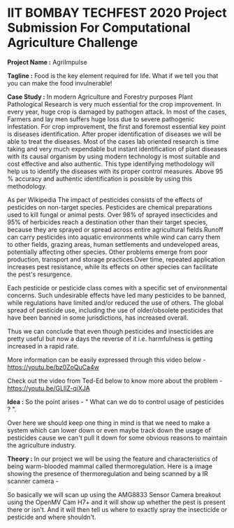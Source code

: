 # IIT BOMBAY TECHFEST 2020 Project Submission For Computational Agriculture Challenge

**Project Name :** AgriImpulse 

**Tagline :** Food is the key element required for life. What if we tell you that you can make the food invulnerable!

**Case Study :** In modern Agriculture and Forestry purposes Plant Pathological Research is very much essential for the crop improvement. In every year, huge crop is damaged by pathogen attack. In most of the cases, Farmers and lay men suffers huge loss due to severe pathogenic infestation. For crop improvement, the first and foremost essential key point is diseases identification. After proper identification of diseases we will be able to treat the diseases. Most of the cases lab oriented research is time taking and very much expendable but instant identification of plant diseases with its causal organism by using modern technology is most suitable and cost effective and also authentic. This type identifying methodology will help us to identify the diseases with its proper control measures. Above 95 % accuracy and authentic identification is possible by using this methodology.

As per Wikipedia The impact of pesticides consists of the effects of pesticides on non-target species. Pesticides are chemical preparations used to kill fungal or animal pests. Over 98% of sprayed insecticides and 95% of herbicides reach a destination other than their target species, because they are sprayed or spread across entire agricultural fields.Runoff can carry pesticides into aquatic environments while wind can carry them to other fields, grazing areas, human settlements and undeveloped areas, potentially affecting other species. Other problems emerge from poor production, transport and storage practices.Over time, repeated application increases pest resistance, while its effects on other species can facilitate the pest's resurgence.

Each pesticide or pesticide class comes with a specific set of environmental concerns. Such undesirable effects have led many pesticides to be banned, while regulations have limited and/or reduced the use of others. The global spread of pesticide use, including the use of older/obsolete pesticides that have been banned in some jurisdictions, has increased overall.

Thus we can conclude that even though pesticides and insecticides are pretty useful but now a days the reverse of it i.e. harmfulness is getting increased in a rapid rate.

More information can be easily expressed through this video below -
https://youtu.be/bz0ZoQuCa4w

Check out the video from Ted-Ed below to know more about the problem -
https://youtu.be/GLllZ-qiXJA

**Idea :** So the point arises - " What can we do to control usage of pesticides ? ".

Over here we should keep one thing in mind is that we need to make a system which can lower down or even maybe track down the usage of pesticides cause we can't pull it down for some obvious reasons to maintain the agriculture industry.

**Theory :** In our project we will be using the feature and characteristics of being warm-blooded mammal called thermoregulation. Here is a image showing the presence of thermoregulation and being scanned by a IR scanner camera -

So basically we will scan up using the AMG8833 Sensor Camera breakout using the OpenMV Cam H7+  and it will show up whether the pest is present there or isn't. And it will then tell us where to exactly spray the insecticide or pesticide and where shouldn't.

